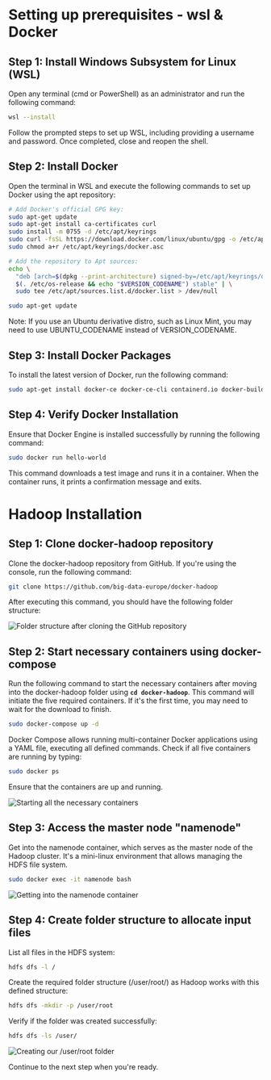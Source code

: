 # Setting up prerequisites - wsl & Docker 

## Step 1: Install Windows Subsystem for Linux (WSL)

Open any terminal (cmd or PowerShell) as an administrator and run the following command:

```bash
wsl --install
```

Follow the prompted steps to set up WSL, including providing a username and password. Once completed, close and reopen the shell.

## Step 2: Install Docker

Open the terminal in WSL and execute the following commands to set up Docker using the apt repository:

```bash
# Add Docker's official GPG key:
sudo apt-get update
sudo apt-get install ca-certificates curl
sudo install -m 0755 -d /etc/apt/keyrings
sudo curl -fsSL https://download.docker.com/linux/ubuntu/gpg -o /etc/apt/keyrings/docker.asc
sudo chmod a+r /etc/apt/keyrings/docker.asc

# Add the repository to Apt sources:
echo \
  "deb [arch=$(dpkg --print-architecture) signed-by=/etc/apt/keyrings/docker.asc] https://download.docker.com/linux/ubuntu \
  $(. /etc/os-release && echo "$VERSION_CODENAME") stable" | \
  sudo tee /etc/apt/sources.list.d/docker.list > /dev/null

sudo apt-get update
```

Note: If you use an Ubuntu derivative distro, such as Linux Mint, you may need to use UBUNTU_CODENAME instead of VERSION_CODENAME.

## Step 3: Install Docker Packages

To install the latest version of Docker, run the following command:

```bash
sudo apt-get install docker-ce docker-ce-cli containerd.io docker-buildx-plugin docker-compose-plugin
```

## Step 4: Verify Docker Installation

Ensure that Docker Engine is installed successfully by running the following command:

```bash
sudo docker run hello-world
```

This command downloads a test image and runs it in a container. When the container runs, it prints a confirmation message and exits.

# Hadoop Installation

## Step 1: Clone docker-hadoop repository

Clone the docker-hadoop repository from GitHub. If you're using the console, run the following command:

```bash
git clone https://github.com/big-data-europe/docker-hadoop
```

After executing this command, you should have the following folder structure:

![Folder structure after cloning the GitHub repository](link-to-image)

## Step 2: Start necessary containers using docker-compose

Run the following command to start the necessary containers after moving into the docker-hadoop folder using **`cd docker-hadoop`**. This command will initiate the five required containers. If it's the first time, you may need to wait for the download to finish.

```bash
sudo docker-compose up -d
```

Docker Compose allows running multi-container Docker applications using a YAML file, executing all defined commands. Check if all five containers are running by typing:

```bash
sudo docker ps
```

Ensure that the containers are up and running.

![Starting all the necessary containers](link-to-image)

## Step 3: Access the master node "namenode"

Get into the namenode container, which serves as the master node of the Hadoop cluster. It's a mini-linux environment that allows managing the HDFS file system.

```bash
sudo docker exec -it namenode bash
```

![Getting into the namenode container](link-to-image)

## Step 4: Create folder structure to allocate input files

List all files in the HDFS system:

```bash
hdfs dfs -l /
```

Create the required folder structure (/user/root/) as Hadoop works with this defined structure:

```bash
hdfs dfs -mkdir -p /user/root
```

Verify if the folder was created successfully:

```bash
hdfs dfs -ls /user/
```

![Creating our /user/root folder](link-to-image)

Continue to the next step when you're ready.
